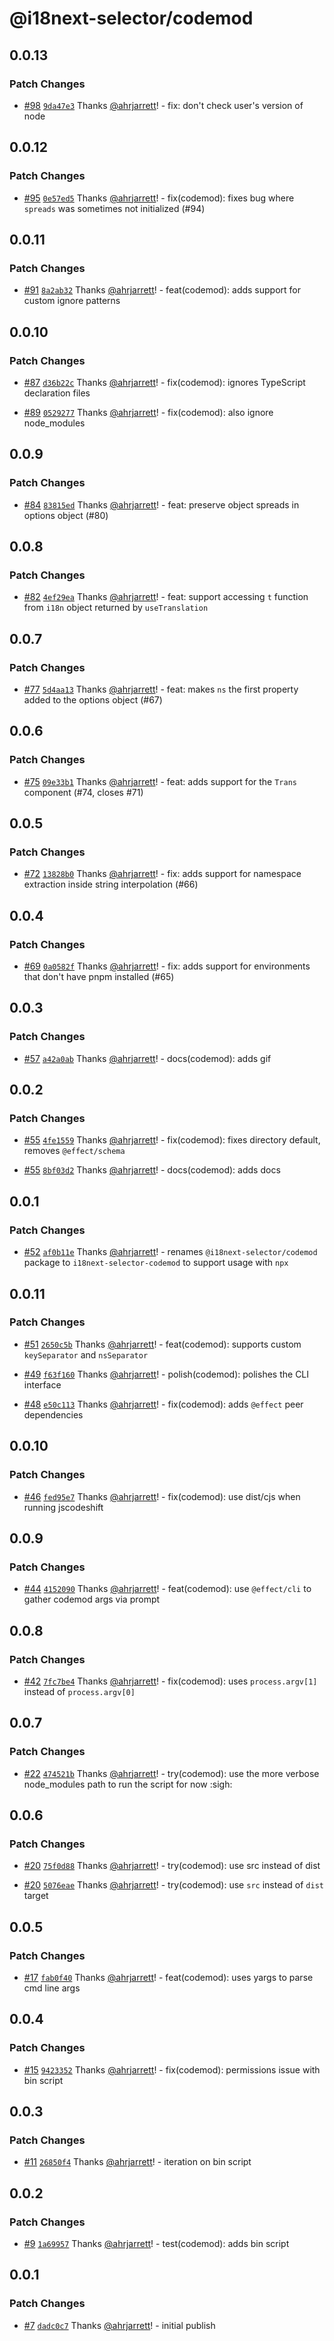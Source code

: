 # @i18next-selector/codemod

## 0.0.13

### Patch Changes

- [#98](https://github.com/ahrjarrett/i18next-selector/pull/98) [`9da47e3`](https://github.com/ahrjarrett/i18next-selector/commit/9da47e3a96aa46d1b8310ec43115d24c56e91e65) Thanks [@ahrjarrett](https://github.com/ahrjarrett)! - fix: don't check user's version of node

## 0.0.12

### Patch Changes

- [#95](https://github.com/ahrjarrett/i18next-selector/pull/95) [`0e57ed5`](https://github.com/ahrjarrett/i18next-selector/commit/0e57ed50a4d49c940dae7c6a31e597d7a692fdcf) Thanks [@ahrjarrett](https://github.com/ahrjarrett)! - fix(codemod): fixes bug where `spreads` was sometimes not initialized (#94)

## 0.0.11

### Patch Changes

- [#91](https://github.com/ahrjarrett/i18next-selector/pull/91) [`8a2ab32`](https://github.com/ahrjarrett/i18next-selector/commit/8a2ab32673817df6aa61e9e941cb4e97d0dc94ed) Thanks [@ahrjarrett](https://github.com/ahrjarrett)! - feat(codemod): adds support for custom ignore patterns

## 0.0.10

### Patch Changes

- [#87](https://github.com/ahrjarrett/i18next-selector/pull/87) [`d36b22c`](https://github.com/ahrjarrett/i18next-selector/commit/d36b22ce0c58bb8ea09607c0cc255bb07a114922) Thanks [@ahrjarrett](https://github.com/ahrjarrett)! - fix(codemod): ignores TypeScript declaration files

- [#89](https://github.com/ahrjarrett/i18next-selector/pull/89) [`0529277`](https://github.com/ahrjarrett/i18next-selector/commit/0529277336d0ab6c6dc085d9ec44dbf0d843567b) Thanks [@ahrjarrett](https://github.com/ahrjarrett)! - fix(codemod): also ignore node_modules

## 0.0.9

### Patch Changes

- [#84](https://github.com/ahrjarrett/i18next-selector/pull/84) [`83815ed`](https://github.com/ahrjarrett/i18next-selector/commit/83815edc0627b409383c2355601056a36245fb9e) Thanks [@ahrjarrett](https://github.com/ahrjarrett)! - feat: preserve object spreads in options object (#80)

## 0.0.8

### Patch Changes

- [#82](https://github.com/ahrjarrett/i18next-selector/pull/82) [`4ef29ea`](https://github.com/ahrjarrett/i18next-selector/commit/4ef29ea09151f4a9723442608c129bc8b2910dfc) Thanks [@ahrjarrett](https://github.com/ahrjarrett)! - feat: support accessing `t` function from `i18n` object returned by `useTranslation`

## 0.0.7

### Patch Changes

- [#77](https://github.com/ahrjarrett/i18next-selector/pull/77) [`5d4aa13`](https://github.com/ahrjarrett/i18next-selector/commit/5d4aa13196399d8fb42bb1eb13bb51fff09707e8) Thanks [@ahrjarrett](https://github.com/ahrjarrett)! - feat: makes `ns` the first property added to the options object (#67)

## 0.0.6

### Patch Changes

- [#75](https://github.com/ahrjarrett/i18next-selector/pull/75) [`09e33b1`](https://github.com/ahrjarrett/i18next-selector/commit/09e33b1546163a8160788de25d5707e394dd43ed) Thanks [@ahrjarrett](https://github.com/ahrjarrett)! - feat: adds support for the `Trans` component (#74, closes #71)

## 0.0.5

### Patch Changes

- [#72](https://github.com/ahrjarrett/i18next-selector/pull/72) [`13828b0`](https://github.com/ahrjarrett/i18next-selector/commit/13828b0b7ca51d83dbcee4ecf627fea671c7e961) Thanks [@ahrjarrett](https://github.com/ahrjarrett)! - fix: adds support for namespace extraction inside string interpolation (#66)

## 0.0.4

### Patch Changes

- [#69](https://github.com/ahrjarrett/i18next-selector/pull/69) [`0a0582f`](https://github.com/ahrjarrett/i18next-selector/commit/0a0582fe4e9a58875fa727e478c0f90e7a5bc6c0) Thanks [@ahrjarrett](https://github.com/ahrjarrett)! - fix: adds support for environments that don't have pnpm installed (#65)

## 0.0.3

### Patch Changes

- [#57](https://github.com/ahrjarrett/i18next-selector/pull/57) [`a42a0ab`](https://github.com/ahrjarrett/i18next-selector/commit/a42a0abb16ce886893539711ac9ad460f62a3dba) Thanks [@ahrjarrett](https://github.com/ahrjarrett)! - docs(codemod): adds gif

## 0.0.2

### Patch Changes

- [#55](https://github.com/ahrjarrett/i18next-selector/pull/55) [`4fe1559`](https://github.com/ahrjarrett/i18next-selector/commit/4fe15590ac3ee6d6fdf6f32727d140129794d625) Thanks [@ahrjarrett](https://github.com/ahrjarrett)! - fix(codemod): fixes directory default, removes `@effect/schema`

- [#55](https://github.com/ahrjarrett/i18next-selector/pull/55) [`8bf03d2`](https://github.com/ahrjarrett/i18next-selector/commit/8bf03d260313edaf8966bb9c5cd6beb26ac76072) Thanks [@ahrjarrett](https://github.com/ahrjarrett)! - docs(codemod): adds docs

## 0.0.1

### Patch Changes

- [#52](https://github.com/ahrjarrett/i18next-selector/pull/52) [`af0b11e`](https://github.com/ahrjarrett/i18next-selector/commit/af0b11ea309dff98b1fd38da48f08a5cc6cf45be) Thanks [@ahrjarrett](https://github.com/ahrjarrett)! - renames `@i18next-selector/codemod` package to `i18next-selector-codemod` to support usage with `npx`

## 0.0.11

### Patch Changes

- [#51](https://github.com/ahrjarrett/i18next-selector/pull/51) [`2650c5b`](https://github.com/ahrjarrett/i18next-selector/commit/2650c5b8a8efb58b1f99fd51f582ab28595f9d91) Thanks [@ahrjarrett](https://github.com/ahrjarrett)! - feat(codemod): supports custom `keySeparator` and `nsSeparator`

- [#49](https://github.com/ahrjarrett/i18next-selector/pull/49) [`f63f160`](https://github.com/ahrjarrett/i18next-selector/commit/f63f160928d9186afde86753718c2549cba41bcf) Thanks [@ahrjarrett](https://github.com/ahrjarrett)! - polish(codemod): polishes the CLI interface

- [#48](https://github.com/ahrjarrett/i18next-selector/pull/48) [`e50c113`](https://github.com/ahrjarrett/i18next-selector/commit/e50c113772240c10ddb0f06bb46ac23d9b018b7d) Thanks [@ahrjarrett](https://github.com/ahrjarrett)! - fix(codemod): adds `@effect` peer dependencies

## 0.0.10

### Patch Changes

- [#46](https://github.com/ahrjarrett/i18next-selector/pull/46) [`fed95e7`](https://github.com/ahrjarrett/i18next-selector/commit/fed95e71ccec46945cbe90e28b768e72296c3dbd) Thanks [@ahrjarrett](https://github.com/ahrjarrett)! - fix(codemod): use dist/cjs when running jscodeshift

## 0.0.9

### Patch Changes

- [#44](https://github.com/ahrjarrett/i18next-selector/pull/44) [`4152090`](https://github.com/ahrjarrett/i18next-selector/commit/41520901344a58c28aa1c8cd5e45686db5bfcc37) Thanks [@ahrjarrett](https://github.com/ahrjarrett)! - feat(codemod): use `@effect/cli` to gather codemod args via prompt

## 0.0.8

### Patch Changes

- [#42](https://github.com/ahrjarrett/i18next-selector/pull/42) [`7fc7be4`](https://github.com/ahrjarrett/i18next-selector/commit/7fc7be49cb42ebad8b3325c6aa0056732f1fc68a) Thanks [@ahrjarrett](https://github.com/ahrjarrett)! - fix(codemod): uses `process.argv[1]` instead of `process.argv[0]`

## 0.0.7

### Patch Changes

- [#22](https://github.com/ahrjarrett/i18next-selector/pull/22) [`474521b`](https://github.com/ahrjarrett/i18next-selector/commit/474521b9e6aa52f07d5d9a7b3eaface2fab8022f) Thanks [@ahrjarrett](https://github.com/ahrjarrett)! - try(codemod): use the more verbose node_modules path to run the script for now :sigh:

## 0.0.6

### Patch Changes

- [#20](https://github.com/ahrjarrett/i18next-selector/pull/20) [`75f0d88`](https://github.com/ahrjarrett/i18next-selector/commit/75f0d88c13ce8f594edc1ad0c06996f633e6ee40) Thanks [@ahrjarrett](https://github.com/ahrjarrett)! - try(codemod): use src instead of dist

- [#20](https://github.com/ahrjarrett/i18next-selector/pull/20) [`5076eae`](https://github.com/ahrjarrett/i18next-selector/commit/5076eae169fe1f083f1b4780cf3406d00f86686b) Thanks [@ahrjarrett](https://github.com/ahrjarrett)! - try(codemod): use `src` instead of `dist` target

## 0.0.5

### Patch Changes

- [#17](https://github.com/ahrjarrett/i18next-selector/pull/17) [`fab0f40`](https://github.com/ahrjarrett/i18next-selector/commit/fab0f40f595492c5663eaccc1356904f269783a3) Thanks [@ahrjarrett](https://github.com/ahrjarrett)! - feat(codemod): uses yargs to parse cmd line args

## 0.0.4

### Patch Changes

- [#15](https://github.com/ahrjarrett/i18next-selector/pull/15) [`9423352`](https://github.com/ahrjarrett/i18next-selector/commit/9423352b531cbacc1fb4e4092557543d5186c625) Thanks [@ahrjarrett](https://github.com/ahrjarrett)! - fix(codemod): permissions issue with bin script

## 0.0.3

### Patch Changes

- [#11](https://github.com/ahrjarrett/i18next-selector/pull/11) [`26850f4`](https://github.com/ahrjarrett/i18next-selector/commit/26850f435b6ce32892d8d5b1edd406f37ec7326f) Thanks [@ahrjarrett](https://github.com/ahrjarrett)! - iteration on bin script

## 0.0.2

### Patch Changes

- [#9](https://github.com/ahrjarrett/i18next-selector/pull/9) [`1a69957`](https://github.com/ahrjarrett/i18next-selector/commit/1a69957e3dcddc267cbbf23627383417fb683da5) Thanks [@ahrjarrett](https://github.com/ahrjarrett)! - test(codemod): adds bin script

## 0.0.1

### Patch Changes

- [#7](https://github.com/ahrjarrett/i18next-selector/pull/7) [`dadc0c7`](https://github.com/ahrjarrett/i18next-selector/commit/dadc0c77cc412afc89f84bb70480932ee4560d26) Thanks [@ahrjarrett](https://github.com/ahrjarrett)! - initial publish
